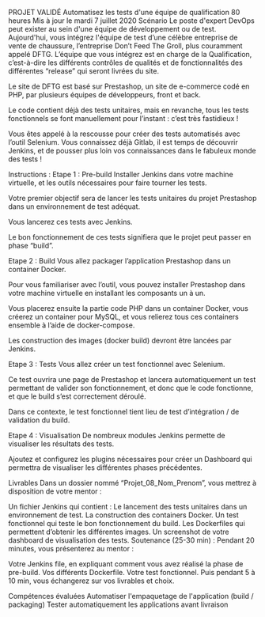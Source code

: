 PROJET VALIDÉ
Automatisez les tests d'une équipe de qualification
80 heures
Mis à jour le mardi 7 juillet 2020
Scénario
Le poste d'expert DevOps peut exister au sein d'une équipe de développement ou de test. Aujourd'hui, vous intégrez l'équipe de test d’une célèbre entreprise de vente de chaussure, l’entreprise Don’t Feed The Groll, plus couramment appelé DFTG. L’équipe que vous intégrez est en charge de la Qualification, c’est-à-dire les différents contrôles de qualités et de fonctionnalités des différentes “release” qui seront livrées du site.

Le site de DFTG est basé sur Prestashop, un site de e-commerce codé en PHP, par plusieurs équipes de développeurs, front et back.

Le code contient déjà des tests unitaires, mais en revanche, tous les tests fonctionnels se font manuellement pour l’instant : c’est très fastidieux !

Vous êtes appelé à la rescousse pour créer des tests automatisés avec l’outil Selenium. Vous connaissez déjà Gitlab, il est temps de découvrir Jenkins, et de pousser plus loin vos connaissances dans le fabuleux monde des tests !

Instructions :
Etape 1 : Pre-build
Installer Jenkins dans votre machine virtuelle, et les outils nécessaires pour faire tourner les tests.

Votre premier objectif sera de lancer les tests unitaires du projet Prestashop dans un environnement de test adéquat.

Vous lancerez ces tests avec Jenkins.

Le bon fonctionnement de ces tests signifiera que le projet peut passer en phase “build”.

Etape 2 : Build
Vous allez packager l’application Prestashop dans un container Docker.

Pour vous familiariser avec l’outil, vous pouvez installer Prestashop dans votre machine virtuelle en installant les composants un à un.

Vous placerez ensuite la partie code PHP dans un container Docker, vous créerez un container pour MySQL, et vous relierez tous ces containers ensemble à l’aide de docker-compose.

Les construction des images (docker build) devront être lancées par Jenkins.

Etape 3 : Tests
Vous allez créer un test fonctionnel avec Selenium.

Ce test ouvrira une page de Prestashop et lancera automatiquement un test permettant de valider son fonctionnement, et donc que le code fonctionne, et que le build s’est correctement déroulé.

Dans ce contexte, le test fonctionnel tient lieu de test d’intégration / de validation du build.

Etape 4 : Visualisation
De nombreux modules Jenkins permette de visualiser les résultats des tests.

Ajoutez et configurez les plugins nécessaires pour créer un Dashboard qui permettra de visualiser les différentes phases précédentes.

Livrables
Dans un dossier nommé “Projet_08_Nom_Prenom”, vous mettrez à disposition de votre mentor :

Un fichier Jenkins qui contient :
Le lancement des tests unitaires dans un environnement de test.
La construction des containers Docker.
Un test fonctionnel qui teste le bon fonctionnement du build.
Les Dockerfiles qui permettent d’obtenir les différentes images.
Un screenshot de votre dashboard de visualisation des tests. 
Soutenance (25-30 min) :
Pendant 20 minutes, vous présenterez au mentor :

Votre Jenkins file, en expliquant comment vous avez réalisé la phase de pre-build.
Vos différents Dockerfile.
Votre test fonctionnel.
Puis pendant 5 à 10 min, vous échangerez sur vos livrables et choix.

Compétences évaluées
Automatiser l'empaquetage de l'application (build / packaging)
Tester automatiquement les applications avant livraison



